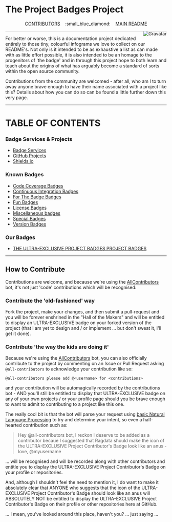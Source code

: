 # The Project Badges Project

<div style="text-align: center;"><a href="CONTRIBUTORS.md">CONTRIBUTORS</a> &nbsp;&nbsp; :small_blue_diamond: &nbsp;&nbsp; <a href="README.md">MAIN README</a></div>

****

<img src="https://www.gravatar.com/avatar/60d7694fd85aa74e6ad9529ddccf102e?s=130" style="float: right; margin-top: -15px; margin-left: 10px;" alt="Gravatar" />

For better or worse, this is a documentation project dedicated entirely to those tiny, colourful infograms we love to collect on our README's.  Not only is it intended to be as exhaustive a list as can made with as little effort possible, it is also intended to be an homage to the progenitors of 'the badge' and in through this project hope to both learn and teach about the origins of what has arguably become a standard of sorts within the open source community.

Contributions from the community are welcomed - after all, who am I to turn away anyone brave enough to have their name associated with a project like this?  Details about how you can do so can be found a little further down this very page.

****

# TABLE OF CONTENTS
### Badge Services & Projects
* [Badge Services](docs/services.md)
* [GitHub Projects](docs/projects.md)
* [Shields.io](docs/shields.md)
### Known Badges
* [Code Coverage Badges](docs/cc.md)
* [Continuous Integration Badges](docs/ci.md)
* [For The Badge Badges](docs/ftb.md)
* [Fun Badges](docs/fun.md)
* [License Badges](docs/license.md)
* [Miscellaneous badges](docs/misc.md)
* [Special Badges](docs/special.md)
* [Version Badges](docs/version.md)

### Our Badges

* [THE ULTRA-EXCLUSIVE PROJECT BADGES PROJECT BADGES](docs/ultra.md)

****

## How to Contribute

Contributions are welcome, and because we're using the [AllContributors](https://github.com/all-contributors/all-contributors-bot) bot, it's not just 'code' contributions which will be recognised:

### Contribute the 'old-fashioned' way

Fork the project, make your changes, and then submit a pull-request and you will be forever enshrined in the "Hall of the Makers" and will be entitled to display an ULTRA-EXCLUSIVE badge on your forked version of the project (that I am yet to design and / or implement ... but don't sweat it, I'll get it done).

### Contribute 'the way the kids are doing it'

Because we're using the [AllContributors]() bot, you can also officially contribute to the project by commenting on an Issue or Pull Request asking `@all-contributors` to acknowledge your contribution like so:

````
@all-contributors please add @<username> for <contributions>
````

and your contribution will be automagically recorded by the contributions bot - AND you'll still be entitled to display that ULTRA-EXCLUSIVE badge on any of your own projects / or your profile page should you be brave enough to want to admit to contributing to a project like this one.

The really cool bit is that the bot will parse your request using [basic Natural Language Processing](https://github.com/all-contributors/app/blob/master/lib/parse-comment.js) to try and determine your intent, so even a half-hearted contribution such as:

> Hey @all-contributors bot, I reckon I deserve to be added as a contributor becaue I suggested that Ragdata should make the icon of the ULTRA-EXCLUSIVE Project Contributor's Badge look like an anus - love, @myusername 

... will be recognised and will be recorded along with other contributors and entitle you to display the ULTRA-EXCLUSIVE Project Contributor's Badge on your profile or repositories.

And, although I shouldn't feel the need to mention it, I do want to make it absolutely clear that ANYONE who suggests that the icon of the ULTRA-EXCLUSIVE Project Contributor's Badge should look like an anus will ABSOLUTELY NOT be entitled to display the ULTRA-EXCLUSIVE Project Contributor's Badge on their profile or other repositories here at GitHub. 

... I mean, you've looked around this place, haven't you? ... just saying ...